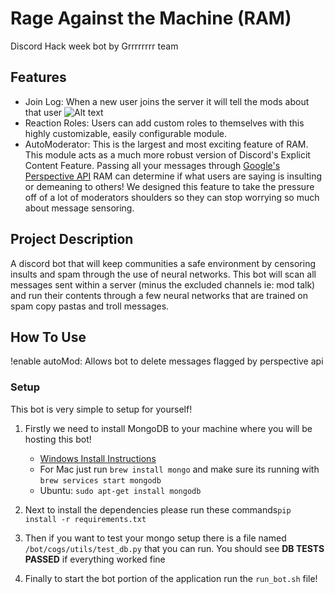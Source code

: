 # Rage Against the Machine (RAM)
Discord Hack week bot by Grrrrrrrr team 

## Features

- Join Log: When a new user joins the server it will tell the mods about that user
![Alt text](https://i.imgur.com/D7fKe8o.png "Join Logs")
- Reaction Roles: Users can add custom roles to themselves with this highly customizable, easily configurable module.
- AutoModerator: This is the largest and most exciting feature of RAM. This module acts as a much more robust version of Discord's Explicit Content Feature. Passing all your messages through [Google's Perspective API](https://www.perspectiveapi.com/#/home) RAM can determine if what users are saying is insulting or demeaning to others! We designed this feature to take the pressure off of a lot of moderators shoulders so they can stop worrying so much about message sensoring.
 


## Project Description
A discord bot that will keep communities a safe environment by censoring insults and spam through the use of neural networks. This bot will scan all messages sent within a server (minus the excluded channels ie: mod talk) and run their contents through a few neural networks that are trained on spam copy pastas and troll messages.

## How To Use
!enable autoMod: Allows bot to delete messages flagged by perspective api


### Setup
This bot is very simple to setup for yourself!

1. Firstly we need to install MongoDB to your machine where you will be hosting this bot!

    - [Windows Install Instructions](https://medium.com/@LondonAppBrewery/how-to-download-install-mongodb-on-windows-4ee4b3493514)
    - For Mac just run `brew install mongo` and make sure its running with `brew services start mongodb`
    - Ubuntu: `sudo apt-get install mongodb`

2. Next to install the dependencies please run these commands```pip install -r requirements.txt```

3. Then if you want to test your mongo setup there is a file named `/bot/cogs/utils/test_db.py` that you can run. You should see **DB TESTS PASSED** if everything worked fine

4. Finally to start the bot portion of the application run the `run_bot.sh` file!

